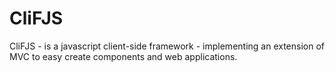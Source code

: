 CliFJS
======

CliFJS - is a javascript client-side framework - implementing an extension of MVC to easy create components and web applications.
